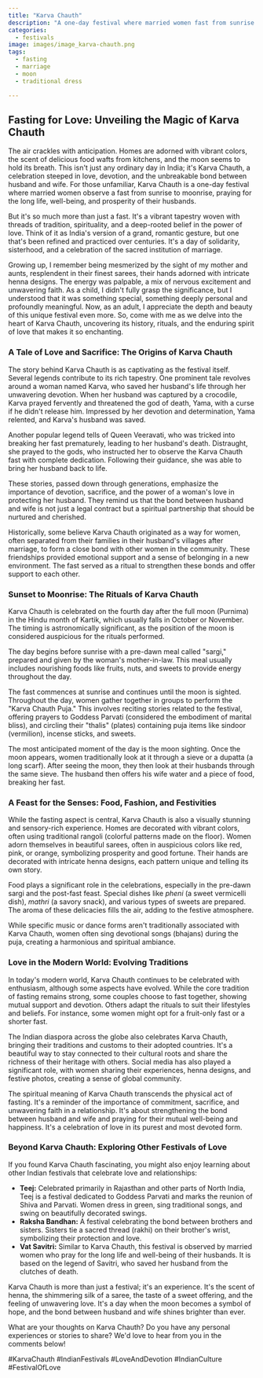 ```yaml
---
title: "Karva Chauth"
description: "A one-day festival where married women fast from sunrise to moonrise for the safety and longevity of their husbands."
categories:
  - festivals
image: images/image_karva-chauth.png
tags:
  - fasting
  - marriage
  - moon
  - traditional dress

---
```


## Fasting for Love: Unveiling the Magic of Karva Chauth

The air crackles with anticipation. Homes are adorned with vibrant colors, the scent of delicious food wafts from kitchens, and the moon seems to hold its breath. This isn't just any ordinary day in India; it's Karva Chauth, a celebration steeped in love, devotion, and the unbreakable bond between husband and wife. For those unfamiliar, Karva Chauth is a one-day festival where married women observe a fast from sunrise to moonrise, praying for the long life, well-being, and prosperity of their husbands.

But it's so much more than just a fast. It's a vibrant tapestry woven with threads of tradition, spirituality, and a deep-rooted belief in the power of love. Think of it as India's version of a grand, romantic gesture, but one that's been refined and practiced over centuries. It's a day of solidarity, sisterhood, and a celebration of the sacred institution of marriage.

Growing up, I remember being mesmerized by the sight of my mother and aunts, resplendent in their finest sarees, their hands adorned with intricate henna designs. The energy was palpable, a mix of nervous excitement and unwavering faith. As a child, I didn't fully grasp the significance, but I understood that it was something special, something deeply personal and profoundly meaningful. Now, as an adult, I appreciate the depth and beauty of this unique festival even more. So, come with me as we delve into the heart of Karva Chauth, uncovering its history, rituals, and the enduring spirit of love that makes it so enchanting.

### A Tale of Love and Sacrifice: The Origins of Karva Chauth

The story behind Karva Chauth is as captivating as the festival itself. Several legends contribute to its rich tapestry. One prominent tale revolves around a woman named Karva, who saved her husband's life through her unwavering devotion. When her husband was captured by a crocodile, Karva prayed fervently and threatened the god of death, Yama, with a curse if he didn't release him. Impressed by her devotion and determination, Yama relented, and Karva's husband was saved.

Another popular legend tells of Queen Veeravati, who was tricked into breaking her fast prematurely, leading to her husband's death. Distraught, she prayed to the gods, who instructed her to observe the Karva Chauth fast with complete dedication. Following their guidance, she was able to bring her husband back to life.

These stories, passed down through generations, emphasize the importance of devotion, sacrifice, and the power of a woman's love in protecting her husband. They remind us that the bond between husband and wife is not just a legal contract but a spiritual partnership that should be nurtured and cherished.

Historically, some believe Karva Chauth originated as a way for women, often separated from their families in their husband's villages after marriage, to form a close bond with other women in the community. These friendships provided emotional support and a sense of belonging in a new environment. The fast served as a ritual to strengthen these bonds and offer support to each other.

### Sunset to Moonrise: The Rituals of Karva Chauth

Karva Chauth is celebrated on the fourth day after the full moon (Purnima) in the Hindu month of Kartik, which usually falls in October or November. The timing is astronomically significant, as the position of the moon is considered auspicious for the rituals performed.

The day begins before sunrise with a pre-dawn meal called "sargi," prepared and given by the woman's mother-in-law. This meal usually includes nourishing foods like fruits, nuts, and sweets to provide energy throughout the day.

The fast commences at sunrise and continues until the moon is sighted. Throughout the day, women gather together in groups to perform the "Karva Chauth Puja." This involves reciting stories related to the festival, offering prayers to Goddess Parvati (considered the embodiment of marital bliss), and circling their "thalis" (plates) containing puja items like sindoor (vermilion), incense sticks, and sweets.

The most anticipated moment of the day is the moon sighting. Once the moon appears, women traditionally look at it through a sieve or a dupatta (a long scarf). After seeing the moon, they then look at their husbands through the same sieve. The husband then offers his wife water and a piece of food, breaking her fast.

### A Feast for the Senses: Food, Fashion, and Festivities

While the fasting aspect is central, Karva Chauth is also a visually stunning and sensory-rich experience. Homes are decorated with vibrant colors, often using traditional rangoli (colorful patterns made on the floor). Women adorn themselves in beautiful sarees, often in auspicious colors like red, pink, or orange, symbolizing prosperity and good fortune. Their hands are decorated with intricate henna designs, each pattern unique and telling its own story.

Food plays a significant role in the celebrations, especially in the pre-dawn sargi and the post-fast feast. Special dishes like *pheni* (a sweet vermicelli dish), *mathri* (a savory snack), and various types of sweets are prepared. The aroma of these delicacies fills the air, adding to the festive atmosphere.

While specific music or dance forms aren't traditionally associated with Karva Chauth, women often sing devotional songs (bhajans) during the puja, creating a harmonious and spiritual ambiance.

### Love in the Modern World: Evolving Traditions

In today's modern world, Karva Chauth continues to be celebrated with enthusiasm, although some aspects have evolved. While the core tradition of fasting remains strong, some couples choose to fast together, showing mutual support and devotion. Others adapt the rituals to suit their lifestyles and beliefs. For instance, some women might opt for a fruit-only fast or a shorter fast.

The Indian diaspora across the globe also celebrates Karva Chauth, bringing their traditions and customs to their adopted countries. It's a beautiful way to stay connected to their cultural roots and share the richness of their heritage with others. Social media has also played a significant role, with women sharing their experiences, henna designs, and festive photos, creating a sense of global community.

The spiritual meaning of Karva Chauth transcends the physical act of fasting. It's a reminder of the importance of commitment, sacrifice, and unwavering faith in a relationship. It's about strengthening the bond between husband and wife and praying for their mutual well-being and happiness. It's a celebration of love in its purest and most devoted form.

### Beyond Karva Chauth: Exploring Other Festivals of Love

If you found Karva Chauth fascinating, you might also enjoy learning about other Indian festivals that celebrate love and relationships:

*   **Teej:** Celebrated primarily in Rajasthan and other parts of North India, Teej is a festival dedicated to Goddess Parvati and marks the reunion of Shiva and Parvati. Women dress in green, sing traditional songs, and swing on beautifully decorated swings.
*   **Raksha Bandhan:** A festival celebrating the bond between brothers and sisters. Sisters tie a sacred thread (rakhi) on their brother's wrist, symbolizing their protection and love.
*   **Vat Savitri:** Similar to Karva Chauth, this festival is observed by married women who pray for the long life and well-being of their husbands. It is based on the legend of Savitri, who saved her husband from the clutches of death.

Karva Chauth is more than just a festival; it's an experience. It's the scent of henna, the shimmering silk of a saree, the taste of a sweet offering, and the feeling of unwavering love. It's a day when the moon becomes a symbol of hope, and the bond between husband and wife shines brighter than ever.

What are your thoughts on Karva Chauth? Do you have any personal experiences or stories to share? We'd love to hear from you in the comments below!

#KarvaChauth #IndianFestivals #LoveAndDevotion #IndianCulture #FestivalOfLove

